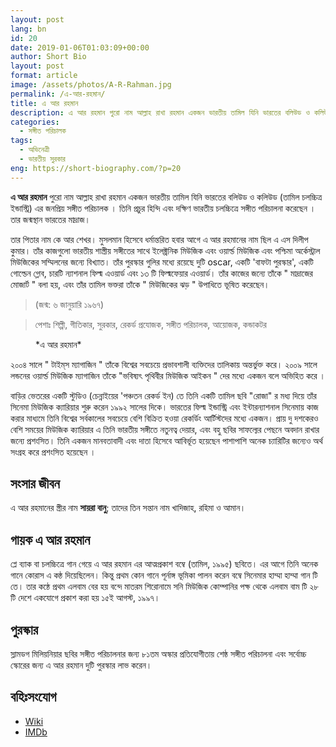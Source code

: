 ```yaml
---
layout: post
lang: bn
id: 20
date: 2019-01-06T01:03:09+00:00
author: Short Bio
layout: post
format: article
image: /assets/photos/A-R-Rahman.jpg
permalink: /এ-আর-রহমান/
title: এ আর রহমান
description: এ আর রহমান পুরো নাম আল্লাহ রাখা রহমান একজন ভারতীয় তামিল যিনি ভারতের বলিউড ও কলিউড (তামিল চলচ্চিত্র ইন্ডাস্ট্রি) এর জনপ্রিয় সঙ্গীত পরিচালক। 
categories:
  - সঙ্গীত পরিচালক
tags:
  - অভিনেত্রী
  - ভারতীয় সুরকার
eng: https://short-biography.com/?p=20
---
```


__এ আর রহমান__ পুরো নাম আল্লাহ রাখা রহমান একজন ভারতীয় তামিল যিনি ভারতের বলিউড ও কলিউড (তামিল চলচ্চিত্র ইন্ডাস্ট্রি) এর জনপ্রিয় সঙ্গীত পরিচালক । তিনি প্রচুর হিন্দি এবং দক্ষিণ ভারতীয় চলচ্চিত্রে সঙ্গীত পরিচালনা করেছেন । তার জন্মস্থান ভারতের মাদ্রাজ।

তার পিতার নাম কে আর শেখর। মুসলমান হিসেবে ধর্মান্তরিত হবার আগে এ আর রহমানের নাম ছিল এ এস দিলীপ কুমার। তাঁর কাজগুলো ভারতীয় শাস্ত্রীয় সঙ্গীতের সাথে ইলেক্ট্রনিক মিউজিক এবং ওয়ার্ল্ড মিউজিক এবং পশ্চিমা অর্কেস্ট্রাল মিউজিকের সম্মিলনের জন্যে বিখ্যাত। তাঁর পুরস্কার গুলির মধ্যে রয়েছে দুটি oscar, একটি 'বাফটা পুরস্কার', একটি গোল্ডেন গ্লোব, চারটি ন্যাশনাল ফিল্ম এওয়ার্ড এবং ১৩ টি ফিল্মফেয়ার এওয়ার্ড। তাঁর কাজের জন্যে তাঁকে " মাদ্রাজের মোজার্ট " বলা হয়, এবং তাঁর তামিল ভক্তরা তাঁকে " মিউজিকের ঝড় " উপাধিতে ভূষিত করেছেন।

> (জন্ম: ৬ জানুয়ারি ১৯৬৭)

> পেশাঃ শিল্পী, গীতিকার, সুরকার, রেকর্ড প্রযোজক, সঙ্গীত পরিচালক, আয়োজক, কন্ডাকটর

<figure>
<amp-img src="https://short-biography.com/wp-content/uploads/a-r-rahman/A.-R.-Rahman.jpg" alt="এ আর রহমান" width="600" height="600" layout="responsive">
</amp-img>
<figcaption>*এ আর রহমান* 
</figcaption>
</figure>

২০০৪ সালে " টাইম্‌স ম্যাগাজিন " তাঁকে বিশ্বের সবচেয়ে প্রভাবশালী ব্যক্তিদের তালিকায় অন্তর্ভুক্ত করে। ২০০৯ সালে লন্ডনের ওয়ার্ল্ড মিউজিক ম্যাগাজিন তাঁকে "ভবিষ্যৎ পৃথিবীর মিউজিক আইকন " দের মধ্যে একজন বলে অভিহিত করে ।

বাড়ির ভেতরের একটি স্টুডিও (চেন্নাইয়ের 'পঞ্চতন রেকর্ড ইন) তে তিনি একটি তামিল ছবি "রোজা" র মধ্য দিয়ে তাঁর সিনেমা মিউজিক ক্যারিয়ার শুরু করেন ১৯৯২ সালের দিকে। ভারতের ফিল্ম ইন্ডাস্ট্রি এবং ইন্টারন্যাশনাল সিনেমায় কাজ করার মাধ্যমে তিনি বিশ্বের সর্বকালের সবচেয়ে বেশি বিক্রিত হওয়া রেকর্ডিং আর্টিস্টদের মধ্যে একজন। প্রায় দু দশকেরও বেশি সময়ের মিউজিক ক্যারিয়ার এ তিনি ভারতীয় সঙ্গীতে নতুনত্ব দেয়ার, এবং বহু ছবির সাফল্যের পেছনে অবদান রাখার জন্যে প্রশংসিত। তিনি একজন মানবতাবাদী এবং দাতা হিসেবে আবির্ভূত হয়েছেন পাশাপাশি অনেক চ্যারিটির জন্যেও অর্থ সংগ্রহ করে প্রশংসিত হয়েছেন ।

## সংসার জীবন
এ আর রহমানের স্ত্রীর নাম __সায়রা বানু__; তাদের তিন সন্তান নাম খাদিজাহ, রহিমা ও আমান।

## গায়ক এ আর রহমান
প্লে ব্যাক বা চলচ্চিত্রে গান গেয়ে এ আর রহমান এর আত্মপ্রকাশ বম্বে (তামিল, ১৯৯৫) ছবিতে। এর আগে তিনি অনেক গানে কোরাস এ কন্ঠ দিয়েছিলেন। কিন্তু প্রথম কোন গানে পূর্নাঙ্গ ভূমিকা পালন করেন বম্বে সিনেমার হাম্মা হাম্মা গান টি তে। তার কন্ঠে প্রথম এলবাম বের হয় বন্দে মাতরম শিরোনামে সনি মিউজিক কোম্পানির পক্ষ থেকে এলবাম বাম টি ২৮ টি দেশে একযোগে প্রকাশ করা হয় ১৫ই আগস্ট, ১৯৯৭।

## পুরস্কার
স্লামডগ মিলিয়নিয়ার ছবির সঙ্গীত পরিচালনার জন্য ৮১তম অস্কার প্রতিযোগীতায় শেষ্ঠ সঙ্গীত পরিচালনা এবং সর্বোচ্চ স্কোরের জন্য এ আর রহমান দুটি পুরস্কার লাভ করেন।

## বহিঃসংযোগ

* [Wiki][wiki-link] 
* [IMDb][imdb-link]

[wiki-link]: https://en.wikipedia.org/wiki/A._R._Rahman
[imdb-link]: http://www.imdb.com/name/nm0006246/
